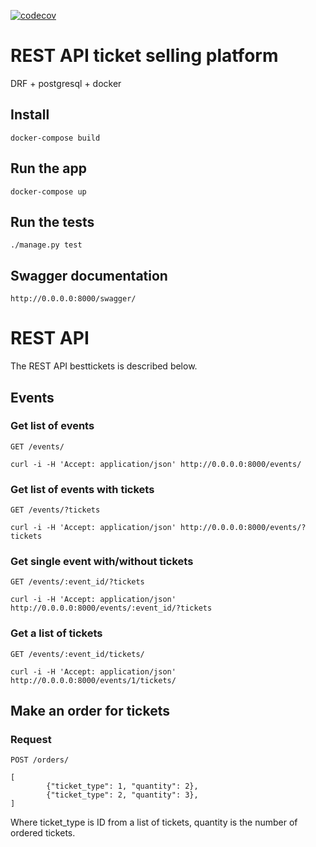 [![codecov](https://codecov.io/gh/kob22/besttickets/branch/develop/graph/badge.svg)](https://codecov.io/gh/kob22/besttickets)
# REST API ticket selling platform

DRF + postgresql + docker
## Install

    docker-compose build

## Run the app

    docker-compose up

## Run the tests

    ./manage.py test
    
## Swagger documentation
    http://0.0.0.0:8000/swagger/
# REST API

The REST API besttickets is described below.

## Events

### Get list of events

`GET /events/`

    curl -i -H 'Accept: application/json' http://0.0.0.0:8000/events/
    
### Get list of events with tickets

`GET /events/?tickets`

    curl -i -H 'Accept: application/json' http://0.0.0.0:8000/events/?tickets

### Get single event with/without tickets

`GET /events/:event_id/?tickets`

    curl -i -H 'Accept: application/json' http://0.0.0.0:8000/events/:event_id/?tickets

### Get a list of tickets

`GET /events/:event_id/tickets/`

    curl -i -H 'Accept: application/json' http://0.0.0.0:8000/events/1/tickets/

## Make an order for tickets

### Request

`POST /orders/`

    [
            {"ticket_type": 1, "quantity": 2},
            {"ticket_type": 2, "quantity": 3},
    ]
Where ticket_type is ID from a list of tickets, quantity is the number of ordered tickets.